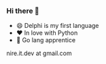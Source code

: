 ### Hi there 👋

- 😄 Delphi is my first language
- ♥️ In love with Python 
- 📖 Go lang apprentice

nire.it.dev at gmail.com


<!--
**nireitdev/nireitdev** is a ✨ _special_ ✨ repository because its `README.md` (this file) appears on your GitHub profile.

Here are some ideas to get you started:

- 🔭 I’m currently working on ...
- 🌱 I’m currently learning ...
- 👯 I’m looking to collaborate on ...
- 🤔 I’m looking for help with ...
- 💬 Ask me about ...
- 📫 How to reach me: ...
- 😄 Pronouns: ...
- ⚡ Fun fact: ...
-->
